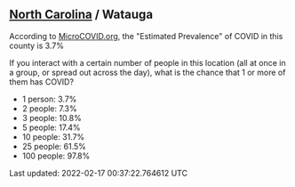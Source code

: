 
## [North Carolina](/united-states/north-carolina) / Watauga

According to [MicroCOVID.org](http://microcovid.org),
the "Estimated Prevalence" of COVID in this county is 3.7%

If you interact with a certain number of people in this location
(all at once in a group, or spread out across the day), what is the chance that
1 or more of them has COVID?

- 1 person: 3.7%
- 2 people: 7.3%
- 3 people: 10.8%
- 5 people: 17.4%
- 10 people: 31.7%
- 25 people: 61.5%
- 100 people: 97.8%

Last updated: 2022-02-17 00:37:22.764612 UTC
